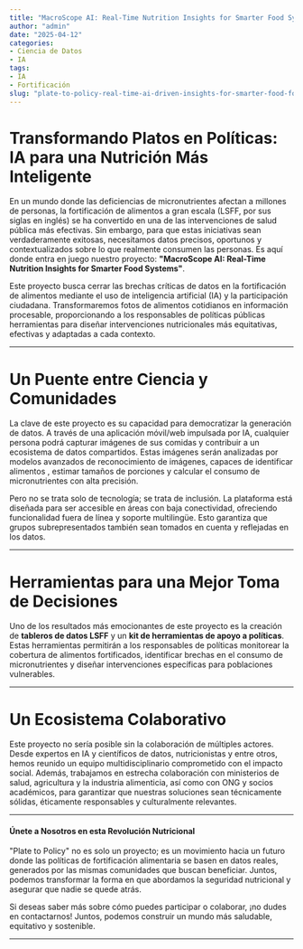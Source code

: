 ```yaml
---
title: "MacroScope AI: Real-Time Nutrition Insights for Smarter Food Systems"
author: "admin"
date: "2025-04-12"
categories:
- Ciencia de Datos
- IA
tags:
- IA
- Fortificación
slug: "plate-to-policy-real-time-ai-driven-insights-for-smarter-food-fortification"
---
```



# Transformando Platos en Políticas: IA para una Nutrición Más Inteligente

En un mundo donde las deficiencias de micronutrientes afectan a millones de personas, la fortificación de alimentos a gran escala (LSFF, por sus siglas en inglés) se ha convertido en una de las intervenciones de salud pública más efectivas. Sin embargo, para que estas iniciativas sean verdaderamente exitosas, necesitamos datos precisos, oportunos y contextualizados sobre lo que realmente consumen las personas. Es aquí donde entra en juego nuestro proyecto: **"MacroScope AI: Real-Time Nutrition Insights for Smarter Food Systems"**.

Este proyecto busca cerrar las brechas críticas de datos en la fortificación de alimentos mediante el uso de inteligencia artificial (IA) y la participación ciudadana. Transformaremos fotos de alimentos cotidianos en información procesable, proporcionando a los responsables de políticas públicas herramientas para diseñar intervenciones nutricionales más equitativas, efectivas y adaptadas a cada contexto.

---

# Un Puente entre Ciencia y Comunidades

La clave de este proyecto es su capacidad para democratizar la generación de datos. A través de una aplicación móvil/web impulsada por IA, cualquier persona podrá capturar imágenes de sus comidas y contribuir a un ecosistema de datos compartidos. Estas imágenes serán analizadas por modelos avanzados de reconocimiento de imágenes, capaces de identificar alimentos , estimar tamaños de porciones y calcular el consumo de micronutrientes con alta precisión.

Pero no se trata solo de tecnología; se trata de inclusión. La plataforma está diseñada para ser accesible en áreas con baja conectividad, ofreciendo funcionalidad fuera de línea y soporte multilingüe. Esto garantiza que grupos subrepresentados también sean tomados en cuenta y reflejadas en los datos.

---



# Herramientas para una Mejor Toma de Decisiones

Uno de los resultados más emocionantes de este proyecto es la creación de **tableros de datos LSFF** y un **kit de herramientas de apoyo a políticas**. Estas herramientas permitirán a los responsables de políticas monitorear la cobertura de alimentos fortificados, identificar brechas en el consumo de micronutrientes y diseñar intervenciones específicas para poblaciones vulnerables.

---

# Un Ecosistema Colaborativo

Este proyecto no sería posible sin la colaboración de múltiples actores. Desde expertos en IA y científicos de datos, nutricionistas y entre otros, hemos reunido un equipo multidisciplinario comprometido con el impacto social. Además, trabajamos en estrecha colaboración con ministerios de salud, agricultura y la industria alimenticia, así como con ONG y socios académicos, para garantizar que nuestras soluciones sean técnicamente sólidas, éticamente responsables y culturalmente relevantes.

---

#### Únete a Nosotros en esta Revolución Nutricional

"Plate to Policy" no es solo un proyecto; es un movimiento hacia un futuro donde las políticas de fortificación alimentaria se basen en datos reales, generados por las mismas comunidades que buscan beneficiar. Juntos, podemos transformar la forma en que abordamos la seguridad nutricional y asegurar que nadie se quede atrás.

Si deseas saber más sobre cómo puedes participar o colaborar, ¡no dudes en contactarnos! Juntos, podemos construir un mundo más saludable, equitativo y sostenible.

---
